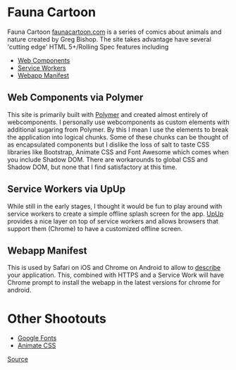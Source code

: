 # Fauna Cartoon

Fauna Cartoon [faunacartoon.com](https://faunacartoon.com) is a series of comics about
animals and nature created by Greg Bishop.  The site takes advantage have several
'cutting edge' HTML 5+/Rolling Spec features including

- [Web Components](http://webcomponents.org/)
- [Service Workers](http://www.html5rocks.com/en/tutorials/service-worker/introduction/)
- [Webapp Manifest](https://developers.google.com/web/updates/2014/11/Support-for-installable-web-apps-with-webapp-manifest-in-chrome-38-for-Android?hl=en)

## Web Components via Polymer

This site is primarily built with [Polymer](https://www.polymer-project.org) and created almost entirely of
webcomponents.  I personally use webcomponents as custom elements with additional
sugaring from Polymer.  By this I mean I use the elements to break the application
into logical chunks.  Some of these chunks can be thought of as encapsulated
components but I dislike the loss of salt to taste CSS libraries like Bootstrap,
Animate CSS and Font Awesome which comes when you include Shadow DOM.  There are
workarounds to global CSS and Shadow DOM, but none that I find satisfactory at this time.

## Service Workers via UpUp

While still in the early stages, I thought it would be fun to play around with
service workers to create a simple offline splash screen for the app.  [UpUp](https://www.talater.com/upup/)
provides a nice layer on top of service workers and allows browsers that support
them (Chrome) to have a customized offline screen.

## Webapp Manifest

This is used by Safari on iOS and Chrome on Android to allow to [describe](http://www.w3.org/TR/appmanifest/)
your application.  This, combined with HTTPS and a Service Work will have Chrome prompt to install the
webapp in the latest versions for chrome for android.

# Other Shootouts
 - [Google Fonts](https://www.google.com/fonts)
 - [Animate CSS](https://daneden.github.io/animate.css/)

[Source](https://github.com/jrmerz/fauna)
